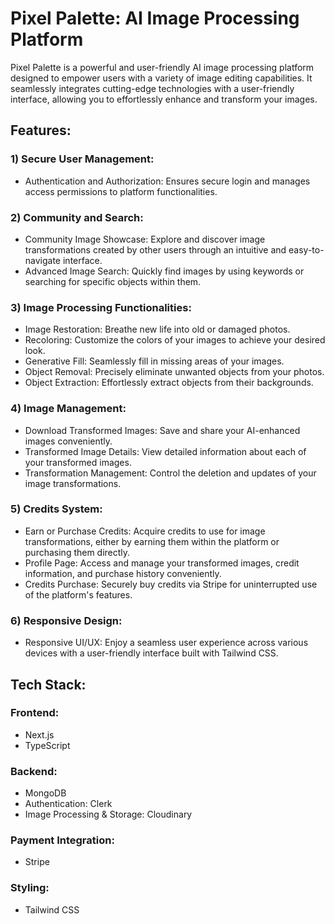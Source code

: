 # Pixel Palette: AI Image Processing Platform

Pixel Palette is a powerful and user-friendly AI image processing platform designed to empower users with a variety of image editing capabilities. It seamlessly integrates cutting-edge technologies with a user-friendly interface, allowing you to effortlessly enhance and transform your images.

## Features:

### 1)  Secure User Management:
- Authentication and Authorization: Ensures secure login and manages access permissions to platform functionalities.
### 2) Community and Search:
  -  Community Image Showcase: Explore and discover image transformations created by other users through an intuitive and easy-to-navigate interface.
  - Advanced Image Search: Quickly find images by using keywords or searching for specific objects within them.
### 3) Image Processing Functionalities:
- Image Restoration: Breathe new life into old or damaged photos.
- Recoloring: Customize the colors of your images to achieve your desired look.
- Generative Fill: Seamlessly fill in missing areas of your images.
- Object Removal: Precisely eliminate unwanted objects from your photos.
- Object Extraction: Effortlessly extract objects from their backgrounds.
### 4) Image Management:
- Download Transformed Images: Save and share your AI-enhanced images conveniently.
- Transformed Image Details: View detailed information about each of your transformed images.
- Transformation Management: Control the deletion and updates of your image transformations.
### 5) Credits System:
- Earn or Purchase Credits: Acquire credits to use for image transformations, either by earning them within the platform or purchasing them directly.
- Profile Page: Access and manage your transformed images, credit information, and purchase history conveniently.
- Credits Purchase: Securely buy credits via Stripe for uninterrupted use of the platform's features.
### 6) Responsive Design:
- Responsive UI/UX: Enjoy a seamless user experience across various devices with a user-friendly interface built with Tailwind CSS.
## Tech Stack:

### Frontend: 
- Next.js 
- TypeScript

### Backend:
- MongoDB
- Authentication: Clerk
- Image Processing & Storage: Cloudinary
### Payment Integration:
- Stripe
### Styling: 
-  Tailwind CSS
